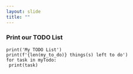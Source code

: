 ```yaml
---
layout: slide
title: ""
---
```

### Print our TODO List

```print('My TODO List')```<br/>
```print(f'{len(my_to_do)} things(s) left to do')```<br/>
```for task in myTodo:```<br/>
    ``` print(task)```
